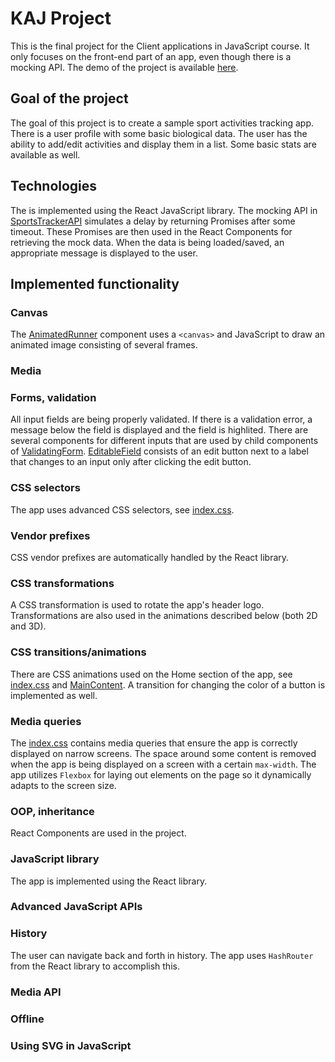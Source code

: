 # KAJ Project
This is the final project for the Client applications in JavaScript course.
It only focuses on the front-end part of an app, even though there is a mocking API.
The demo of the project is available [here](https://tstudioz.github.io/KAJ-Project/).

## Goal of the project
The goal of this project is to create a sample sport activities tracking app.
There is a user profile with some basic biological data.
The user has the ability to add/edit activities and display them in a list. Some basic stats are available as well.

## Technologies
The is implemented using the React JavaScript library.
The mocking API in [SportsTrackerAPI](src/SportsTrackerAPI.js) simulates a delay by returning Promises after some timeout.
These Promises are then used in the React Components for retrieving the mock data. When the data is being loaded/saved, an appropriate message is displayed to the user.

## Implemented functionality

### Canvas
The [AnimatedRunner](src/AnimatedRunner.js) component uses a  `<canvas>` and JavaScript to draw an animated image consisting of several frames.

### Media


### Forms, validation
All input fields are being properly validated. If there is a validation error, a message below the field is displayed and the field is highlited. There are several components for different inputs that are used by child components of [ValidatingForm](src/components/ValidatingForm.js). [EditableField](src/components/EditableField.js) consists of an edit button next to a label that changes to an input only after clicking the edit button.

### CSS selectors
The app uses advanced CSS selectors, see [index.css](src/index.css).

### Vendor prefixes
CSS vendor prefixes are automatically handled by the React library.

### CSS transformations
A CSS transformation is used to rotate the app's header logo. Transformations are also used in the animations described below (both 2D and 3D).

### CSS transitions/animations
There are CSS animations used on the Home section of the app, see [index.css](src/index.css) and [MainContent](src/MainContent.js).
A transition for changing the color of a button is implemented as well.

### Media queries
The [index.css](src/index.css) contains media queries that ensure the app is correctly displayed on narrow screens. The space around some content is removed when the app is being displayed on a screen with a certain `max-width`. The app utilizes `Flexbox` for laying out elements on the page so it dynamically adapts to the screen size.

### OOP, inheritance
React Components are used in the project.

### JavaScript library
The app is implemented using the React library.

### Advanced JavaScript APIs


### History
The user can navigate back and forth in history. The app uses `HashRouter` from the React library to accomplish this.

### Media API


### Offline


### Using SVG in JavaScript


